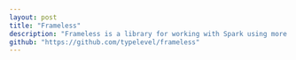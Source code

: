 ```yaml
---
layout: post
title: "Frameless"
description: "Frameless is a library for working with Spark using more expressive types."
github: "https://github.com/typelevel/frameless"
---
```

